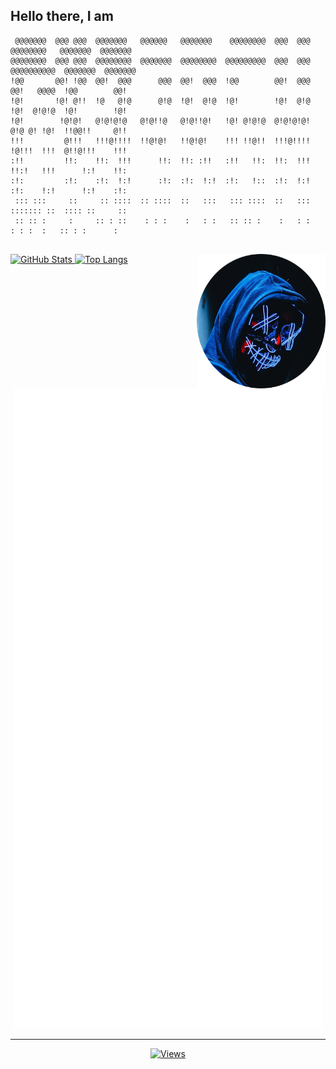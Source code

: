 ## Hello there, I am 

```                                                                                            
 @@@@@@@  @@@ @@@  @@@@@@@   @@@@@@   @@@@@@@    @@@@@@@@  @@@  @@@   @@@@@@@@   @@@@@@@  @@@@@@@  
@@@@@@@@  @@@ @@@  @@@@@@@@  @@@@@@@  @@@@@@@@  @@@@@@@@@  @@@  @@@  @@@@@@@@@@  @@@@@@@  @@@@@@@  
!@@       @@! !@@  @@!  @@@      @@@  @@!  @@@  !@@        @@!  @@@  @@!   @@@@  !@@        @@!    
!@!       !@! @!!  !@   @!@      @!@  !@!  @!@  !@!        !@!  @!@  !@!  @!@!@  !@!        !@!    
!@!        !@!@!   @!@!@!@   @!@!!@   @!@!!@!   !@! @!@!@  @!@!@!@!  @!@ @! !@!  !!@@!!     @!!    
!!!         @!!!   !!!@!!!!  !!@!@!   !!@!@!    !!! !!@!!  !!!@!!!!  !@!!!  !!!  @!!@!!!    !!!    
:!!         !!:    !!:  !!!      !!:  !!: :!!   :!!   !!:  !!:  !!!  !!:!   !!!      !:!    !!:    
:!:         :!:    :!:  !:!      :!:  :!:  !:!  :!:   !::  :!:  !:!  :!:    !:!      !:!    :!:    
 ::: :::     ::     :: ::::  :: ::::  ::   :::   ::: ::::  ::   :::  ::::::: ::  :::: ::     ::    
 :: :: :     :     :: : ::    : : :    :   : :   :: :: :    :   : :   : : :  :   :: : :      :     
                                                                                                   
```                                                                                                  
<img align="right" alt="cyb3rgh05t" title="<3" height="215px" src="assets/cyb3rgh05t.png">

<p align="left">
<a href="https://github.com/cyb3rgh05t" width="100%">
    <img alt="GitHub Stats" height="165px" src="https://github-readme-stats-ichbinleoon.vercel.app/api?username=cyb3rgh05t&count_private=true&show_icons=true&theme=dark&hide_border=true&hide_title=true&include_all_commits=true">
    <img alt="Top Langs" height="165px" src="https://github-readme-stats-ichbinleoon.vercel.app/api/top-langs?username=cyb3rgh05t&langs_count=10&layout=compact&hide_border=true&theme=dark">
</a>
</p>

</br>
<p align="center">
<a href="https://github.com/cyb3rgh05t" width="100%">
    <img alt="GitHub Stats Big" src="./github-metrics.svg">
</a>
</p>

---

<p align="center">
  <a href="https://github.com/cyb3rgh05t">
    <img alt="Views" src="https://komarev.com/ghpvc/?username=cyb3rgh05t&label=PROFILE+VIEWS&color=blueviolet">
  </a>
</p>
